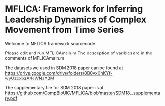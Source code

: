 # MFLICA: Framework for Inferring Leadership Dynamics of  Complex Movement  from Time Series

Welcome to MFLICA framework sourcecode. 

Please edit and run MFLICAmain.m 
The description of varibles are in the comments of MFLICAmain.m  

The datasets we used in SDM 2018 paper can be found at https://drive.google.com/drive/folders/0B0vxOhKYf-wyUzcxbzA4dWNaX2M

The supplementary file for SDM 2018 paper is at https://github.com/CompBioUIC/MFLICA/blob/master/SDM18__supplementary.pdf
